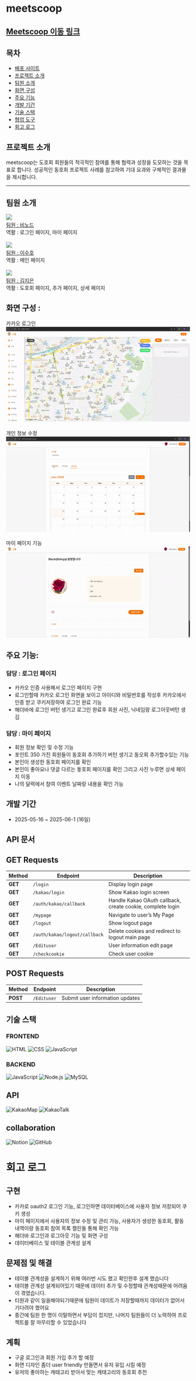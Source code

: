 

# meetscoop

<h2><a href="https://meetscoop.shop">Meetscoop 이동 링크</a></h2>

## 목차
- [배포 사이트](#배포-사이트)
- [프로젝트 소개](#프로젝트-소개)
- [팀원 소개](#팀원-소개)
- [화면 구성](#화면-구성)
- [주요 기능](#주요-기능)
- [개발 기간](#개발-기간)
- [기술 스택](#기술-스택)
- [협업 도구](#협업-도구-communication)
- [회고 로그](#회고-로그)

## 프로젝트 소개
meetscoop는 도호회 회원들의 적극적인 참여를 통해 협력과 성장을 도모하는 것을 목표로 합니다. 성공적인 동호회 프로젝트 사례를 참고하여 기대 요과와 구체적인 결과물을 제시합니다.

---

## 팀원 소개 
<div>
<img src="https://github.com/Mr-Binod.png" width="80px"><br>
<a href="https://github.com/Mr-Binod">팀원 : 비노드 </a><br>
역활 : 로그인 페이지, 마이 페이지
</div><br>

<div>
<img src="https://github.com/susuholee.png" width="80px"><br>
<a href="https://github.com/susuholee">팀원 : 이수호 </a><br>
역활 : 메인 페이지
</div><br>

<div>
<img src="https://github.com/zzeen2.png" width="80px"><br>
<a href="https://github.com/zzeen">팀원 : 김지은 </a><br>
역활 : 도호회 페이지, 추가 페이지, 상세 페이지
</div>


## 화면 구성 :
<label>카카오 로그인</label>
<img src="./public/images/gif/kakaologinscoop-ezgif.com-speed.gif"><br><br>
<label>개인 정보 수정</label>
<img src="./public/images/gif/mypagedetails-ezgif.com-video-to-gif-converter.gif"><br><br>
<label>마이 페이지 기능</label>
<img src="./public/images/gif/personaldetaileditscoop-ezgif.com-speed.gif">
## 주요 기능: 

### 담당 : 로그인 페이지
- 카카오 인증 사용해서 로그인 페이지 구현
- 로그인할때 카카오 로그인 화면을 보이고 아이디와 비밀번호를 작성후 카카오에서 인증 받고 쿠키저장하여 로그인 완료 기능
- 해더바에 로그인 버턴 생기고 로그인 완료후 회원 사진, 닉네임랑 로그아웃버턴 생김

### 담당 : 마이 페이지
- 회원 정보 확인 및 수정 기능
- 포인트 350 가진 회원들이 동호회 추가하기 버턴 생기고 동오회 추가할수있는 기능
- 본인이 생성한 동호회 페이지를 확인
- 본인이 좋아요나 댓글 다르는 돟호회 페이지를 확인 그리고 사진 누루면 상세 페이지 이동
- 나의 달력에서 참여 이벤트 날짜랑 내용을 확인 가능 


## 개발 기간
- 2025-05-16 ~ 2025-06-1 (16일)


## API 문서 

## GET Requests

| Method | Endpoint                      | Description                                        |
|--------|-------------------------------|--------------------------------------------------|
| **GET**  | `/login`                      | Display login page                                |
| **GET**  | `/kakao/login`                | Show Kakao login screen                           |
| **GET**  | `/auth/kakao/callback`        | Handle Kakao OAuth callback, create cookie, complete login |
| **GET**  | `/mypage`                    | Navigate to user’s My Page                        |
| **GET**  | `/logout`                    | Show logout page                                  |
| **GET**  | `/auth/kakao/logout/callback`| Delete cookies and redirect to logout main page  |
| **GET**  | `/Edituser`                  | User information edit page                        |
| **GET**  | `/checkcookie`               | Check user cookie                                 |

## POST Requests

| Method | Endpoint                      | Description                                        |
|--------|-------------------------------|--------------------------------------------------|
| **POST** | `/Edituser`                  | Submit user information updates               


## 기술 스택 

### FRONTEND
![HTML](https://img.shields.io/badge/HTML5-E34F26?style=for-the-badge&logo=html5&logoColor=white)
![CSS](https://img.shields.io/badge/CSS3-1572B6?style=for-the-badge&logo=css3&logoColor=white)
![JavaScript](https://img.shields.io/badge/JavaScript-F7DF1E?style=for-the-badge&logo=javascript&logoColor=black)

### BACKEND
![JavaScript](https://img.shields.io/badge/JavaScript-F7DF1E?style=for-the-badge&logo=javascript&logoColor=black)
![Node.js](https://img.shields.io/badge/Node.js-339933?style=for-the-badge&logo=node.js&logoColor=white)
![MySQL](https://img.shields.io/badge/MySQL-4479A1?style=for-the-badge&logo=mysql&logoColor=white)

## API
![KakaoMap](https://img.shields.io/badge/KakaoMap-FFCD00?style=for-the-badge&logo=kakaotalk&logoColor=000000)
![KakaoTalk](https://img.shields.io/badge/KakaoTalk-FFCD00?style=for-the-badge&logo=kakaotalk&logoColor=000000)

## collaboration
![Notion](https://img.shields.io/badge/Notion-000000?style=for-the-badge&logo=notion&logoColor=white)
![GitHub](https://img.shields.io/badge/GitHub-181717?style=for-the-badge&logo=github&logoColor=white)


# 회고 로그

## 구현
- 카카로 oauth2 로그인 기능, 로그인하면 데이터베이스에 사용자 정보 저장되어 쿠키 생성
- 마이 페이지에서 사용자의 정보 수정 및 관리 가능, 사용자가 생성한 동호회, 활동 내역이랑 동호회 참여 목록 캘린들 통해 확인 가능
- 해더바 로그인과 로그아웃 기능 및 화면 구성 
- 데이터베이스 및 테이블 관계성 설계


## 문제점 및 해결
- 테이블 관계성을 설계하기 위해 여러번 시도 했고 확인한후 설계 했습니다
- 테이블 관계성 설계되어있기 때문에 데이터 추가 및 수정할때 관계성때문에 어려움이 겪였습니다.
- 티원과 같이 일을해야되기때문에 팀원이 데이트가 저장할때까지 데이터가 없어서 기다려야 했어요
- 중간에 팀원 한 명이 이탈하면서 부담이 컸지만, 나머지 팀원들이 더 노력하여 프로젝트를 잘 마무리할 수 있었습니다

## 계획
- 구굴 로그인과 회원 가입 추가 할 예정
- 화면 디자인 좀더 user friendly 만들면서 유저 유입 시킬 예정
- 유저의 좋아하는 캐태고리 받아서 맞는 캐태고리의 동호회 추천